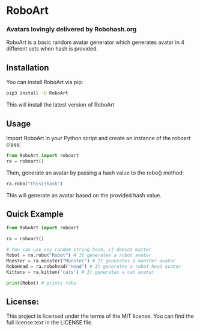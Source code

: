 # RoboArt

### Avatars lovingly delivered by Robohash.org

RoboArt is a basic random avatar generator which generates avatar in 4 different sets when hash is provided.

## Installation

You can install RoboArt via pip:

```bash
pip3 install -U RoboArt
```

This will install the latest version of RoboArt

## Usage

Import RoboArt in your Python script and create an instance of the roboart class:

```python
from RoboArt import roboart
ra = roboart()
```

Then, generate an avatar by passing a hash value to the robo() method:

```python
ra.robo("thisishash")
```

This will generate an avatar based on the provided hash value.

## Quick Example

```python
from RoboArt import roboart

ra = roboart()

# You can use any random string hash, it doesnt matter
Robot = ra.robo("Robot") # It generates a robot avatar
Monster = ra.monster("Monster") # It generates a monster avatar
RoboHead = ra.robohead("Head") # It generates a robot head avatar
Kittens = ra.kitten('cats') # It generates a cat avatar

print(Robot) # prints robo
```

## License:

This project is licensed under the terms of the MIT license. You can find the full license text in the LICENSE file.
